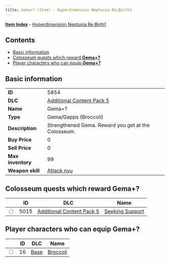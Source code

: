 ```yaml
---
title: Gema+? (Item) - Hyperdimension Neptunia Re;Birth1
---
```


[**Item Index**](/neptunia/rb1/item/index.html) - [Hyperdimension Neptunia Re;Birth1](/neptunia/rb1)

## Contents

- [Basic information](#basic-information)
- [Colosseum quests which reward **Gema+?**](#colosseum-quests-which-reward-gema)
- [Player characters who can equip **Gema+?**](#player-characters-who-can-equip-gema)
## Basic information

|   |   |
| -- | -- |
| **ID** | 5854 |
| **DLC** | [Additional Content Pack 5](/neptunia/rb1/dlc/14-pack5.html) |
| **Name** | Gema+? |
| **Type** | Gema/Gapps (Broccoli) |
| **Description** | Strengthened Gema. Reward you get at the Colosseum. |
| **Buy Price** | 0 |
| **Sell Price** | 0 |
| **Max inventory** | 99 |
| **Weapon skill** | [Attack nyu](/neptunia/rb1/skill/1-2301-attack-nyu.html) |


## Colosseum quests which reward **Gema+?**

|    | ID | DLC | Name |
| -- | -- | --- | ---- |
| <input type="checkbox" id="rb1-colosseum-14-5015" class="trackbox" /> | 5015 | [Additional Content Pack 5](/neptunia/rb1/dlc/14-pack5.html) | [Seeking Support](/neptunia/rb1/colosseum/14-5015-seeking-support.html) |


## Player characters who can equip **Gema+?**

|    | ID | DLC | Name |
| -- | -- | --- | ---- |
| <input type="checkbox" id="rb1-player-1-16" class="trackbox" /> | 16 | [Base](/neptunia/rb1/dlc/1-base.html) | [Broccoli](/neptunia/rb1/player/1-16-broccoli.html) |
